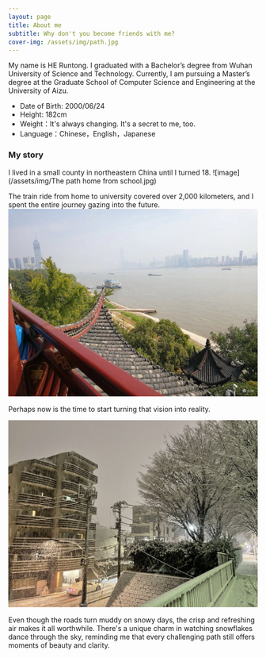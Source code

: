 ```yaml
---
layout: page
title: About me
subtitle: Why don't you become friends with me?
cover-img: /assets/img/path.jpg
---
```


My name is HE Runtong. I graduated with a Bachelor’s degree from Wuhan University of Science and Technology. Currently, I am pursuing a Master’s degree at the Graduate School of Computer Science and Engineering at the University of Aizu.

- Date of Birth: 2000/06/24
- Height: 182cm
- Weight：It's always changing. It's a secret to me, too.
- Language：Chinese，English，Japanese



### My story

I lived in a small county in northeastern China until I turned 18.  ![image](/assets/img/The path home from school.jpg)

The train ride from home to university covered over 2,000 kilometers, and I spent the entire journey gazing into the future.  ![image](/assets/img/Changjiang.jpg)

Perhaps now is the time to start turning that vision into reality.

![image](/assets/img/Snowing.jpg)

Even though the roads turn muddy on snowy days, the crisp and refreshing air makes it all worthwhile. There's a unique charm in watching snowflakes dance through the sky, reminding me that every challenging path still offers moments of beauty and clarity.
